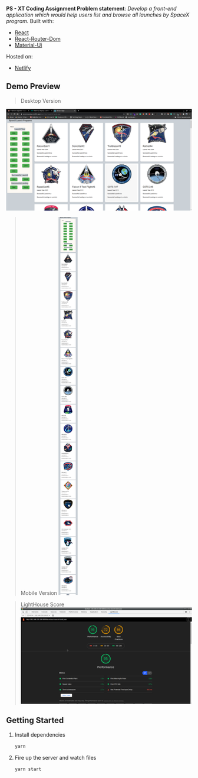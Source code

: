 **PS - XT Coding Assignment
Problem statement**: *Develop a front-end application which would help users list and browse all launches by SpaceX program.*
Built with:

- [React](https://reactjs.org/)
- [React-Router-Dom](https://www.npmjs.com/package/react-router-dom)
- [Material-Ui](https://material-ui.com/)

Hosted on:
- [Netlify](https://www.netlify.com/)

## Demo Preview

> Desktop Version

![Desktopdemo](https://github.com/akhilbharti/spacex-assignment/blob/master/1.png)

> Mobile Version
 ![Mobiledemo](https://github.com/akhilbharti/spacex-assignment/blob/master/192.168.233.106_5000_launches__luanch__land__year.png)

> LightHouse Score
> ![DesktopLightHouse](https://github.com/akhilbharti/spacex-assignment/blob/master/3.png)
> 
## Getting Started

1. Install dependencies

   ```bash
   yarn
   ```

2. Fire up the server and watch files

   ```bash
   yarn start
   ```
